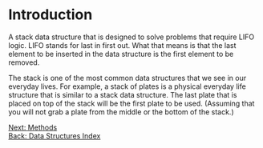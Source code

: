 # Introduction

A stack data structure that is designed to solve problems that require LIFO logic. 
LIFO stands for last in first out. What that means is that the last element to be inserted in the data structure is the first element to be removed. 

The stack is one of the most common data structures that we see in our everyday lives. For example, a stack of plates is a physical everyday life structure that is similar to a stack data structure. The last plate that is placed on top of the stack will be the first plate to be used. (Assuming that you will not grab a plate from the middle or the bottom of the stack.)

[Next: Methods](./4.1.2-Methods.md)<br>
[Back: Data Structures Index](../4-Index.md)<br>




